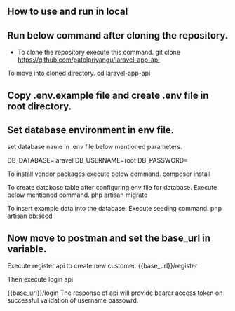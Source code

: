 ## How to use and run in local

## Run below command after cloning the repository.
- To clone the repository execute this command.
git clone https://github.com/patelpriyangu/laravel-app-api

To move into cloned directory.
cd laravel-app-api

## Copy .env.example file and create .env file in root directory.
## Set database environment in env file.

set database name in .env file below mentioned parameters. 

DB_DATABASE=laravel
DB_USERNAME=root
DB_PASSWORD=


To install vendor packages execute below command. 
composer install

To create database table after configuring env file for database. Execute below mentioned command.
php artisan migrate

To insert example data into the database. Execute seeding command.
php artisan db:seed



## Now move to postman and set the base_url in variable.

Execute register api to create new customer. 
{{base_url}}/register

Then execute login api

{{base_url}}/login
The response of api will provide bearer access token on successful validation of username passowrd.



